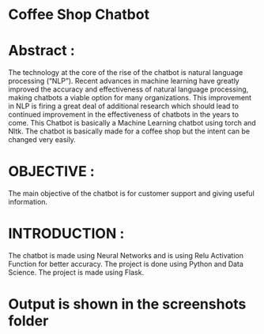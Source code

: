 # Coffee Shop Chatbot
# Abstract :
The technology at the core of the rise of the chatbot is natural language processing (“NLP”). Recent advances in machine learning have greatly improved the accuracy and effectiveness of natural language processing, making chatbots a viable option for many organizations. This improvement in NLP is firing a great deal of additional research which should lead to continued improvement in the effectiveness of chatbots in the years to come.
This Chatbot is basically a Machine Learning chatbot using torch and Nltk. The chatbot is basically made for a coffee shop but the intent can be changed very easily.
# OBJECTIVE :
The main objective of the chatbot is for customer support and giving useful information.
# INTRODUCTION :
The chatbot is made using Neural Networks and is using Relu Activation Function for better accuracy. The project is done using Python and Data Science. The project is made using Flask. 
# Output is shown in the screenshots folder
